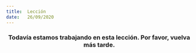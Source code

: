 ```yaml
---
title:  Lección
date:   26/09/2020
---
```


### <center>Todavía estamos trabajando en esta lección. Por favor, vuelva más tarde.</center>